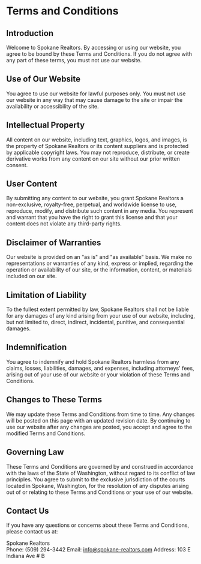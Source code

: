 # Terms and Conditions

## Introduction
Welcome to Spokane Realtors. By accessing or using our website, you agree to be bound by these Terms and Conditions. If you do not agree with any part of these terms, you must not use our website.

## Use of Our Website
You agree to use our website for lawful purposes only. You must not use our website in any way that may cause damage to the site or impair the availability or accessibility of the site.

## Intellectual Property
All content on our website, including text, graphics, logos, and images, is the property of Spokane Realtors or its content suppliers and is protected by applicable copyright laws. You may not reproduce, distribute, or create derivative works from any content on our site without our prior written consent.

## User Content
By submitting any content to our website, you grant Spokane Realtors a non-exclusive, royalty-free, perpetual, and worldwide license to use, reproduce, modify, and distribute such content in any media. You represent and warrant that you have the right to grant this license and that your content does not violate any third-party rights.

## Disclaimer of Warranties
Our website is provided on an "as is" and "as available" basis. We make no representations or warranties of any kind, express or implied, regarding the operation or availability of our site, or the information, content, or materials included on our site.

## Limitation of Liability
To the fullest extent permitted by law, Spokane Realtors shall not be liable for any damages of any kind arising from your use of our website, including, but not limited to, direct, indirect, incidental, punitive, and consequential damages.

## Indemnification
You agree to indemnify and hold Spokane Realtors harmless from any claims, losses, liabilities, damages, and expenses, including attorneys' fees, arising out of your use of our website or your violation of these Terms and Conditions.

## Changes to These Terms
We may update these Terms and Conditions from time to time. Any changes will be posted on this page with an updated revision date. By continuing to use our website after any changes are posted, you accept and agree to the modified Terms and Conditions.

## Governing Law
These Terms and Conditions are governed by and construed in accordance with the laws of the State of Washington, without regard to its conflict of law principles. You agree to submit to the exclusive jurisdiction of the courts located in Spokane, Washington, for the resolution of any disputes arising out of or relating to these Terms and Conditions or your use of our website.

## Contact Us
If you have any questions or concerns about these Terms and Conditions, please contact us at:

Spokane Realtors  
Phone: (509) 294-3442
Email: info@spokane-realtors.com
Address: 103 E Indiana Ave # B